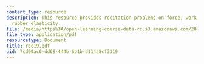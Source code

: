 ```yaml
---
content_type: resource
description: This resource provides recitation problems on force, work and heat in
  rubber elasticity.
file: /media/https%3A/open-learning-course-data-rc.s3.amazonaws.com/20-110j-thermodynamics-of-biomolecular-systems-fall-2005/7cd99ac6dd68444b6b1bd114a8cf3319_rec19.pdf
file_type: application/pdf
resourcetype: Document
title: rec19.pdf
uid: 7cd99ac6-dd68-444b-6b1b-d114a8cf3319
---
```

